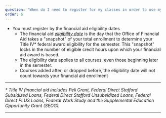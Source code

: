 ```yaml
---
question: "When do I need to register for my classes in order to use my financial aid?"
order: 6
---
```


* You must register by the financial aid eligibility dates
  * The financial aid *[eligibility date](https://www.kcc.edu/tuition-and-aid/financial-aid/#financial-aid-faq)* is the day that the Office of Financial Aid takes a "snapshot" of your total enrollment to determine your Title&nbsp;IV* federal award eligibility for the semester. This "snapshot" locks in the number of eligible credit hours upon which your financial aid award is based.
  * The eligibility date applies to all courses, even those beginning later in the semester.
  * Courses added after, or dropped before, the eligibility date will not count towards your financial aid enrollment

-----

*\* Title&nbsp;IV financial aid includes Pell Grant, Federal Direct Stafford Subsidized Loans, Federal Direct Stafford Unsubsidized Loans, Federal Direct PLUS Loans, Federal Work Study and the Supplemental Education Opportunity Grant (SEOG).​​*

-----
